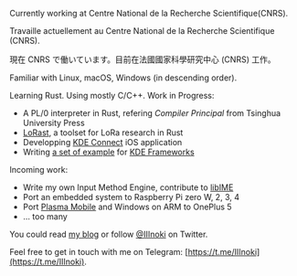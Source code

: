 
Currently working at Centre National de la Recherche Scientifique(CNRS).

Travaille actuellement au Centre National de la Recherche Scientifique (CNRS).

現在 CNRS で働いています。目前在法國國家科學研究中心 (CNRS) 工作。

Familiar with Linux, macOS, Windows (in descending order).

Learning Rust. Using mostly C/C++. Work in Progress:

- A PL/0 interpreter in Rust, refering *Compiler Principal* from Tsinghua University Press
- [LoRast](https://github.com/Inokinoki/LoRast), a toolset for LoRa research in Rust
- Developping [KDE Connect](https://kdeconnect.kde.org/) iOS application
- Writing [a set of example](https://github.com/Inokinoki/kde-frameworks-tutorial) for [KDE Frameworks](https://kde.org/products/frameworks/)

Incoming work:

- Write my own Input Method Engine, contribute to [libIME](https://github.com/fcitx/libime)
- Port an embedded system to Raspberry Pi zero W, 2, 3, 4
- Port [Plasma Mobile](https://www.plasma-mobile.org/) and Windows on ARM to OnePlus 5
- ... too many

You could read [my blog](https://blog.inoki.cc) or follow [@IIInoki](https://twitter.com/IIInoki) on Twitter.

Feel free to get in touch with me on Telegram: [https://t.me/IIInoki](https://t.me/IIInoki).

